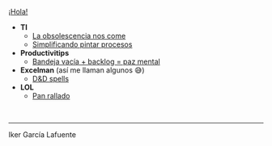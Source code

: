 [¡Hola!](https://ikergl.github.io/hola.html)

- **TI**
  - [La obsolescencia nos come](https://ikergl.github.io/obsolescencia.html)
  - [Simplificando pintar procesos](https://ikergl.github.io/procesos_simples.html)
- **Productivitips**
  - [Bandeja vacía + backlog = paz mental](https://ikergl.github.io/bandeja_vacia.html)
- **Excelman** (así me llaman algunos 😅)
  - [D&D spells](https://ikergl.github.io/d&d_spells.html)
- **LOL**
  - [Pan rallado](https://ikergl.github.io/pan_rallado.html)

<br>

___
Iker García Lafuente
